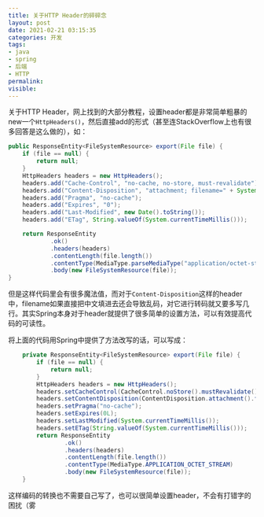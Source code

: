 ```yaml
---
title: 关于HTTP Header的碎碎念
layout: post
date: 2021-02-21 03:15:35
categories: 开发
tags:
- java
- spring
- 后端
- HTTP
permalink:
visible:
---
```

关于HTTP Header，网上找到的大部分教程，设置header都是非常简单粗暴的new一个`HttpHeaders()`，然后直接add的形式（甚至连StackOverflow上也有很多回答是这么做的），如：
```java
public ResponseEntity<FileSystemResource> export(File file) {
	if (file == null) {
		return null;
    }
	HttpHeaders headers = new HttpHeaders();
    headers.add("Cache-Control", "no-cache, no-store, must-revalidate");
    headers.add("Content-Disposition", "attachment; filename=" + System.currentTimeMillis() + ".xls");
    headers.add("Pragma", "no-cache");
    headers.add("Expires", "0");
    headers.add("Last-Modified", new Date().toString());
    headers.add("ETag", String.valueOf(System.currentTimeMillis()));

    return ResponseEntity
            .ok()
            .headers(headers)
            .contentLength(file.length())
            .contentType(MediaType.parseMediaType("application/octet-stream"))
            .body(new FileSystemResource(file));
}
```
但是这样代码里会有很多魔法值，而对于`Content-Disposition`这样的header中，filename如果直接把中文填进去还会导致乱码，对它进行转码就又要多写几行。其实Spring本身对于header就提供了很多简单的设置方法，可以有效提高代码的可读性。

将上面的代码用Spring中提供了方法改写的话，可以写成：
```java
    private ResponseEntity<FileSystemResource> export(File file) {
        if (file == null) {
            return null;
        }
        HttpHeaders headers = new HttpHeaders();
        headers.setCacheControl(CacheControl.noStore().mustRevalidate());
        headers.setContentDisposition(ContentDisposition.attachment().filename(file.getName(), StandardCharsets.UTF_8).build());
        headers.setPragma("no-cache");
        headers.setExpires(0L);
        headers.setLastModified(System.currentTimeMillis());
        headers.setETag(String.valueOf(System.currentTimeMillis()));
        return ResponseEntity
                .ok()
                .headers(headers)
                .contentLength(file.length())
                .contentType(MediaType.APPLICATION_OCTET_STREAM)
                .body(new FileSystemResource(file));
    }
```
这样编码的转换也不需要自己写了，也可以很简单设置header，不会有打错字的困扰（雾
